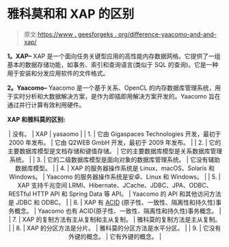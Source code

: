 # 雅科莫和和 XAP 的区别

> 原文:[https://www . geesforgeks . org/difference-yaacomo-and-and-xap/](https://www.geeksforgeeks.org/difference-between-yaacomo-and-and-xap/)

**1。XAP–**
XAP 是一个面向任务关键型应用的高性能内存数据网格。它提供了一组基本的数据存储功能，如事务、索引和查询语言(类似于 SQL 的查询)。它是一种用于安装和分发应用软件的文件格式。

**2。Yaacomo–**
Yaacomo 是一个基于关系、OpenCL 的内存数据库管理系统，用于实时分析和大数据解决方案，是作为即插即用解决方案开发的。Yaacomo 旨在通过并行计算有效利用硬件。

**XAP 和雅科莫的区别:**

<center>

| 没有。 | XAP | yasaomo |
| 1. | 它由 Gigaspaces Technologies 开发，最初于 2000 年发布。 | 它由 Q2WEB GmbH 开发，最初于 2009 年发布。 |
| 2. | 它的主要数据库模型是文档存储和键值存储。 | 它的主要数据库模型是关系数据库管理系统。 |
| 3. | 它的二级数据库模型是面向对象的数据库管理系统。 | 它没有辅助数据库模型。 |
| 4. | XAP 的服务器操作系统是 Linux、macOS、Solaris 和 Windows。 | Yaacomo 的服务器操作系统是安卓、Linux 和 Windows。 |
| 5. | XAP 支持千兆空间 LRMI、Hibernate、JCache、JDBC、JPA、ODBC、RESTful HTTP API 和 Spring Data 等 API。 | Yaacomo 的 API 和其他访问方法是 JDBC 和 ODBC。 |
| 6. | XAP 有 [ACID](https://www.geeksforgeeks.org/acid-properties-in-dbms/) (原子性、一致性、隔离性和持久性)事务概念。 | Yaacomo 也有 ACID(原子性、一致性、隔离性和持久性)事务概念。 |
| 7. | XAP 的复制方法有主从复制和主从复制。 | 雅科莫的复制方法是主从复制。 |
| 8. | XAP 的分区方法是分片。 | 雅科莫的分区方法是水平分区。 |
| 9. | 它没有外键的概念。 | 它有外键的概念。 |

</center>
